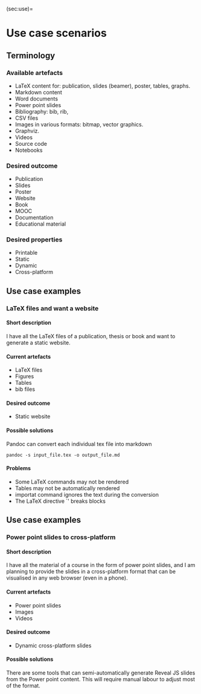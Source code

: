 (sec:use)=
# Use case scenarios

## Terminology

### Available artefacts

- LaTeX content for: publication, slides (beamer), poster, tables, graphs.
- Markdown content
- Word documents
- Power point slides
- Bibliography: bib, rib,
- CSV files
- Images in various formats: bitmap, vector graphics.
- Graphviz.
- Videos
- Source code
- Notebooks

### Desired outcome

- Publication
- Slides
- Poster
- Website
- Book
- MOOC
- Documentation
- Educational material


### Desired properties

- Printable
- Static
- Dynamic
- Cross-platform

## Use case examples

### LaTeX files and want a website

#### Short description

I have all the LaTeX files of a publication, thesis or book and want to
generate a static website.

#### Current artefacts

- LaTeX files
- Figures
- Tables
- bib files

#### Desired outcome

- Static website

#### Possible solutions

Pandoc can convert each individual tex file into markdown


```
pandoc -s input_file.tex -o output_file.md
```

#### Problems

- Some LaTeX commands may not be rendered
- Tables may not be automatically rendered
- importat command ignores the text during the conversion
- The LaTeX directive \`\' breaks blocks

## Use case examples

### Power point slides to cross-platform

#### Short description

I have all the material of a course in the form of power point slides, and I am
planning to provide the slides in a cross-platform format that can be
visualised in any web browser (even in a phone).

#### Current artefacts

- Power point slides
- Images
- Videos

#### Desired outcome

- Dynamic cross-platform slides

#### Possible solutions

There are some tools that can semi-automatically generate Reveal JS slides from
the Power point content. This will require manual labour to adjust most of the
format.
